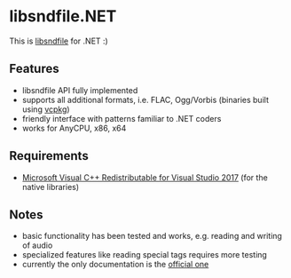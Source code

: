 # libsndfile.NET

This is [libsndfile](https://github.com/erikd/libsndfile) for .NET :)

## Features
- libsndfile API fully implemented
- supports all additional formats, i.e. FLAC, Ogg/Vorbis (binaries built using [vcpkg](https://github.com/Microsoft/vcpkg))
- friendly interface with patterns familiar to .NET coders
- works for AnyCPU, x86, x64

## Requirements
 - [Microsoft Visual C++ Redistributable for Visual Studio 2017](https://www.visualstudio.com/downloads/) (for the native libraries)

## Notes
 - basic functionality has been tested and works, e.g. reading and writing of audio
 - specialized features like reading special tags requires more testing
 - currently the only documentation is the [official one](http://www.mega-nerd.com/libsndfile/api.html)
 
